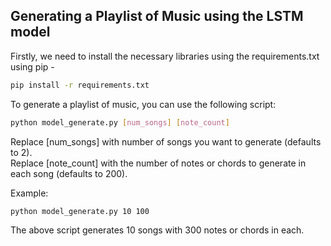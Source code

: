 ## Generating a Playlist of Music using the LSTM model

Firstly, we need to install the necessary libraries using the requirements.txt using pip -
```bash
pip install -r requirements.txt
```

To generate a playlist of music, you can use the following script:

```bash
python model_generate.py [num_songs] [note_count]
```
Replace [num_songs] with number of songs you want to generate (defaults to 2). <br>
Replace [note_count] with the number of notes or chords to generate in each song (defaults to 200). <br>

Example:
```bash
python model_generate.py 10 100
```
The above script generates 10 songs with 300 notes or chords in each.
